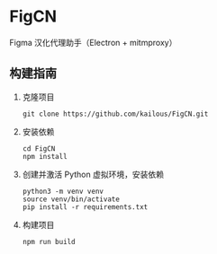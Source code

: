 # FigCN

Figma 汉化代理助手（Electron + mitmproxy）

## 构建指南
1. 克隆项目
   ```
   git clone https://github.com/kailous/FigCN.git
   ```
2. 安装依赖
   ```
   cd FigCN
   npm install
   ```
3. 创建并激活 Python 虚拟环境，安装依赖
   ```
   python3 -m venv venv
   source venv/bin/activate
   pip install -r requirements.txt
   ```
4. 构建项目
   ```
   npm run build
   ```